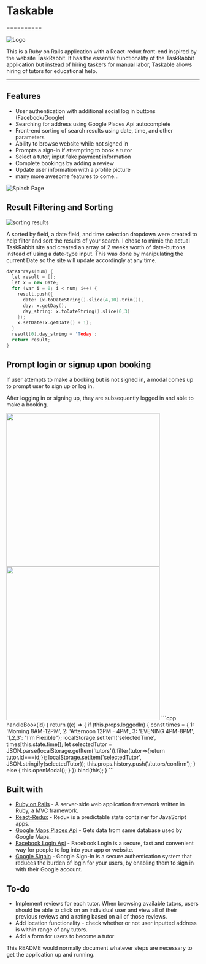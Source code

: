 # Taskable
==========

![Logo](https://s3.us-east-2.amazonaws.com/app-taskable-pro/logo.png)

This is a Ruby on Rails application with a React-redux front-end inspired by the website TaskRabbit. It has the essential functionality of the TaskRabbit application but instead of hiring taskers for manual labor, Taskable allows hiring of tutors for educational help.


---

## Features
- User authentication with additional social log in buttons (Facebook/Google)
- Searching for address using Google Places Api autocomplete
- Front-end sorting of search results using date, time, and other parameters
- Ability to browse website while not signed in
- Prompts a sign-in if attempting to book a tutor
- Select a tutor, input fake payment information
- Complete bookings by adding a review
- Update user information with a profile picture
- many more awesome features to come...

![Splash Page](https://s3.us-east-2.amazonaws.com/app-taskable-pro/Screen+Shot+2017-11-03+at+9.21.59+AM.png)

## Result Filtering and Sorting

![sorting results](https://s3.us-east-2.amazonaws.com/app-taskable-pro/Screen+Shot+2017-11-03+at+10.09.56+AM.png)

A sorted by field, a date field, and time selection dropdown were created to help filter and sort the results of your search.
I chose to mimic the actual TaskRabbit site and created an array of 2 weeks worth of date-buttons instead of using a date-type input. This was done by manipulating the current Date so the site will update accordingly at any time.

```cpp
dateArrays(num) {
  let result = [];
  let x = new Date;
  for (var i = 0; i < num; i++) {
    result.push({
      date: (x.toDateString().slice(4,10).trim()),
      day: x.getDay(),
      day_string: x.toDateString().slice(0,3)
    });
    x.setDate(x.getDate() + 1);
  }
  result[0].day_string = 'Today';
  return result;
}
```

## Prompt login or signup upon booking

If user attempts to make a booking but is not signed in, a modal comes up to prompt user to sign up or log in.

After logging in or signing up, they are subsequently logged in and able to make a booking.

<img src="https://s3.us-east-2.amazonaws.com/app-taskable-pro/Screen+Shot+2017-11-03+at+10.40.03+AM.png" width="400">
<img src="https://s3.us-east-2.amazonaws.com/app-taskable-pro/Screen+Shot+2017-11-03+at+10.42.16+AM.png" width="400">
```cpp
handleBook(id) {
  return ((e) => {
    if (this.props.loggedIn) {
      const times = { 1: 'Morning 8AM-12PM', 2: 'Afternoon 12PM - 4PM', 3: 'EVENING 4PM-8PM', '1,2,3': "I'm Flexible"};
      localStorage.setItem('selectedTime', times[this.state.time]);
      let selectedTutor = JSON.parse(localStorage.getItem('tutors')).filter(tutor=>{return tutor.id===id;});
      localStorage.setItem('selectedTutor', JSON.stringify(selectedTutor));
      this.props.history.push('/tutors/confirm');
    } else {
      this.openModal();
    }
  }).bind(this);
}
```



## Built with
- [Ruby on Rails](http://rubyonrails.org/) - A server-side web application framework written in Ruby, a MVC framework.
- [React-Redux](https://github.com/reactjs/react-redux) - Redux is a predictable state container for JavaScript apps.
- [Google Maps Places Api](https://developers.google.com/places/web-service/) - Gets data from same database used by Google Maps.
- [Facebook Login Api](https://developers.facebook.com/docs/facebook-login/) - Facebook Login is a secure, fast and convenient way for people to log into your app or website.
- [Google Signin](https://developers.google.com/identity/) - Google Sign-In is a secure authentication system that reduces the burden of login for your users, by enabling them to sign in with their Google account.

## To-do
- Implement reviews for each tutor. When browsing available tutors, users should be able to click on an individual user and view all of their previous reviews and a rating based on all of those reviews.
- Add location functionality - check whether or not user inputted address is within range of any tutors.
- Add a form for users to become a tutor

This README would normally document whatever steps are necessary to get the
application up and running.
